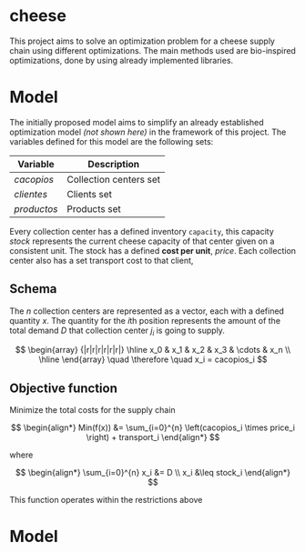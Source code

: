 # cheese
This project aims to solve an optimization problem for a cheese supply chain using different optimizations.
The main methods used are bio-inspired optimizations, done by using already implemented libraries.

# Model
The initially proposed model aims to simplify an already established optimization model *(not shown here)* in the framework of this project.
The variables defined for this model are the following sets:

| **Variable** | **Description**        |
|--------------|------------------------|
| $cacopios$   | Collection centers set |
| $clientes$   | Clients set            |
| $productos$  | Products set           |

Every collection center has a defined inventory `capacity`, this capacity $` stock `$ represents the current cheese capacity of that center given on a consistent unit.
The stock has a defined **cost per unit**, $` price `$.
Each collection center also has a set transport cost to that client,  

## Schema
The $` n `$ collection centers are represented as a vector, each with a defined quantity $` x `$.
The quantity for the $`i`$th position represents the amount of the total demand $` D `$ that collection center $` j_i `$ is going to supply.

$$
\begin{array} {|r|r|r|r|r|r|}
    \hline x_0 & x_1 & x_2 & x_3 & \cdots & x_n \\
    \hline
\end{array}
\quad \therefore \quad x_i = cacopios_i
$$

## Objective function
Minimize the total costs for the supply chain

$$
\begin{align*}
Min(f(x)) &= \sum_{i=0}^{n} \left(cacopios_i \times price_i \right) + transport_i 
\end{align*}
$$

where

$$
\begin{align*}
\sum_{i=0}^{n} x_i &= D \\
x_i &\leq stock_i
\end{align*}
$$

This function operates within the restrictions above


# Model
